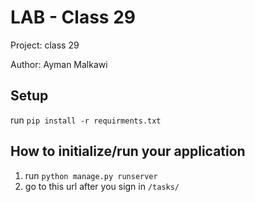 # LAB - Class 29

Project: class 29

Author: Ayman Malkawi

## Setup

run ```pip install -r requirments.txt```

## How to initialize/run your application

1. run ```python manage.py runserver```
2. go to this url after you sign in ```/tasks/```
